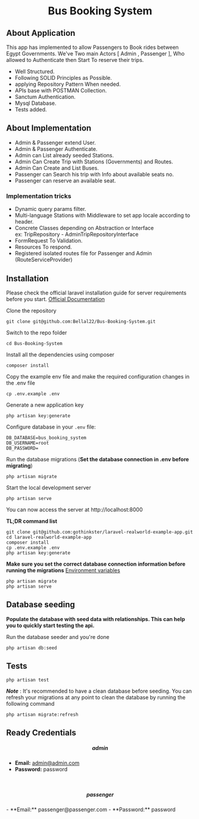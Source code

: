 <h1 align="center">Bus Booking System</h1>

<p align="center">

</p>

## About Application

This app has implemented to allow Passengers to  Book rides between Egypt Governments.
We've Two main Actors [ Admin , Passenger ], Who allowed to Authenticate then Start To reserve their trips.

- Well Structured.
- Following SOLID Principles as Possible.
- applying Repository Pattern When needed.
- APIs base with POSTMAN Collection.
- Sanctum Authentication.
- Mysql Database.
- Tests added.


## About Implementation

 - Admin & Passenger extend User. 
 - Admin & Passenger Authenticate. 
 - Admin can List already seeded Stations. 
 - Admin Can Create Trip with Stations (Governments) and Routes. 
 - Admin Can Create and List Buses.
 - Passenger can Search his trip with Info about available seats no.
 - Passenger can reserve an available seat. 
### Implementation tricks
 - Dynamic query params filter. 
 - Multi-language Stations with Middleware to set app locale according to header.
 - Concrete Classes depending on Abstraction or Interface <br> ex: TripRepository - AdminTripRepositoryInterface
 - FormRequest To Validation.
 - Resources To respond.
 - Registered isolated routes file for Passenger and Admin (RouteServiceProvider)


## Installation

Please check the official laravel installation guide for server requirements before you start. [Official Documentation](https://laravel.com/docs/9.0/installation#installation)

Clone the repository

    git clone git@github.com:Bellal22/Bus-Booking-System.git

Switch to the repo folder

    cd Bus-Booking-System

Install all the dependencies using composer

    composer install

Copy the example env file and make the required configuration changes in the .env file

    cp .env.example .env

Generate a new application key

    php artisan key:generate

Configure database in your `.env` file:
  ```dotenv
  DB_DATABASE=bus_booking_system
  DB_USERNAME=root
  DB_PASSWORD=
  ```

Run the database migrations (**Set the database connection in .env before migrating**)

    php artisan migrate

Start the local development server

    php artisan serve

You can now access the server at http://localhost:8000

**TL;DR command list**

    git clone git@github.com:gothinkster/laravel-realworld-example-app.git
    cd laravel-realworld-example-app
    composer install
    cp .env.example .env
    php artisan key:generate

**Make sure you set the correct database connection information before running the migrations** [Environment variables](#environment-variables)

    php artisan migrate
    php artisan serve

## Database seeding

**Populate the database with seed data with relationships. This can help you to quickly start testing the api.**


Run the database seeder and you're done

    php artisan db:seed

## Tests

    php artisan test


***Note*** : It's recommended to have a clean database before seeding. You can refresh your migrations at any point to clean the database by running the following command

    php artisan migrate:refresh

## Ready Credentials
<h5 align="center">admin</h5>

- **Email:** admin@admin.com
- **Password:** password 
<br>
<h5 align="center">passenger</h5>
- **Email:** passenger@passenger.com
- **Password:** password

